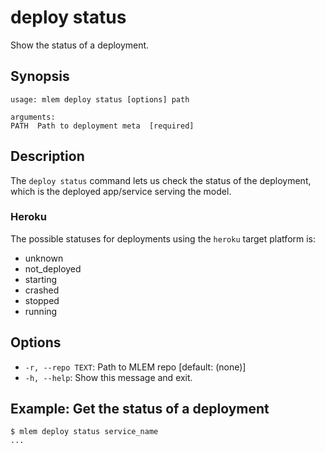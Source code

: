 # deploy status

Show the status of a deployment.

## Synopsis

```usage
usage: mlem deploy status [options] path

arguments:
PATH  Path to deployment meta  [required]
```

## Description

The `deploy status` command lets us check the status of the deployment, which is
the deployed app/service serving the model.

### Heroku

The possible statuses for deployments using the `heroku` target platform is:

- unknown
- not_deployed
- starting
- crashed
- stopped
- running

## Options

- `-r, --repo TEXT`: Path to MLEM repo [default: (none)]
- `-h, --help`: Show this message and exit.

## Example: Get the status of a deployment

```cli
$ mlem deploy status service_name
...
```
